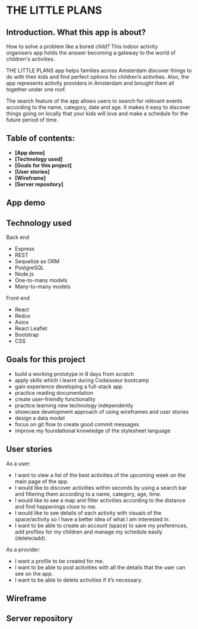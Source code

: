 # THE LITTLE PLANS

## Introduction. What this app is about?

How to solve a problem like a bored child? This indoor activity organisers app holds the answer becoming a gateway to the world of children's activities.

THE LITTLE PLANS app helps families across Amsterdam discover things to do with their kids and find perfect options for children’s activities. Also, the app represents activity providers in Amsterdam and brought them all together under one roof.

The search feature of the app allows users to search for relevant events according to the name, category, date and age. It makes it easy to discover things going on locally that your kids will love and make a schedule for the future period of time. 

## Table of contents:

- **[App demo]**
- **[Technology used]**
- **[Goals for this project]**
- **[User stories]**
- **[Wireframe]**
- **[Server repository]**

## App demo

## Technology used

Back end
* Express
* REST
* Sequelize as ORM
* PostgreSQL
* Node.js
* One-to-many models
* Many-to-many models

Front end
* React
* Redux
* Axios
* React Leaflet
* Bootstrap
* CSS

## Goals for this project

* build a working prototype in 9 days from scratch
* apply skills which I learnt during Codaisseur bootcamp
* gain experience developing a full-stack app
* practice reading documentation 
* create user-friendly functionality
* practice learning new technology independently
* showcase development approach of using wireframes and user stories
* design a data model
* focus on git flow to create good commit messages
* improve my foundational knowledge of the stylesheet language

## User stories

As a user:

* I want to view a list of the best activities of the upcoming week on the main page of the app.
* I would like to discover activities within seconds by using a search bar and filtering them according to a name, category, age, time.
* I would like to see a map and filter activities according to the distance and find happenings close to me.
* I would like to see details of each activity with visuals of the space/activity so I have a better idea of what I am interested in.
* I want to be able to create an account (space) to save my preferences, add profiles for my children and manage my schedule easily (delete/add).

As a provider:

* I want a profile to be created for me.
* I want to be able to post activities with all the details that the user can see on the app.
* I want to be able to delete activities if it’s necessary.

## Wireframe

## Server repository


